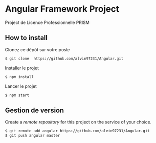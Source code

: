 # Angular Framework Project

Project de Licence Professionnelle PRISM

## How to install

Clonez ce dépôt sur votre poste
```bash
$ git clone  https://github.com/alvin97231/Angular.git
```

Installer le projet
```bash
$ npm install
```

Lancer le projet
```bash
$ npm start
```

## Gestion de version

Create a *remote repository* for this project on the service of your choice.

```bash
$ git remote add angular https://github.com/alvin97231/Angular.git
$ git push angular master
```


